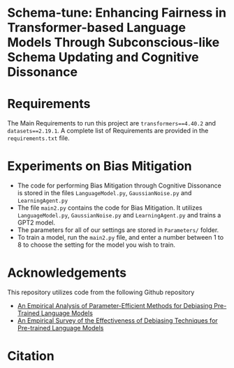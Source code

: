 # Schema-tune: Enhancing Fairness in Transformer-based Language Models Through Subconscious-like Schema Updating and Cognitive Dissonance

# Requirements
The Main Requirements to run this project are `transformers==4.40.2` and `datasets==2.19.1`. A complete list of Requirements are provided in the `requirements.txt` file.
# Experiments on Bias Mitigation
- The code for performing Bias Mitigation through Cognitive Dissonance is stored in the files `LanguageModel.py`, `GaussianNoise.py` and `LearningAgent.py`
- The file `main2.py` contains the code for Bias Mitigation. It utilizes `LanguageModel.py`, `GaussianNoise.py` and `LearningAgent.py` and trains a GPT2 model.
- The parameters for all of our settings are stored in `Parameters/` folder.
- To train a model, run the `main2.py` file, and enter a number between 1 to 8 to choose the setting for the model you wish to train.
# Acknowledgements
This repository utilizes code from the following Github repository
- [An Empirical Analysis of Parameter-Efficient Methods for Debiasing Pre-Trained Language Models](https://github.com/x-zb/pedb?tab=readme-ov-file)
- [An Empirical Survey of the Effectiveness of Debiasing Techniques for Pre-trained Language Models](https://github.com/McGill-NLP/bias-bench)

# Citation


